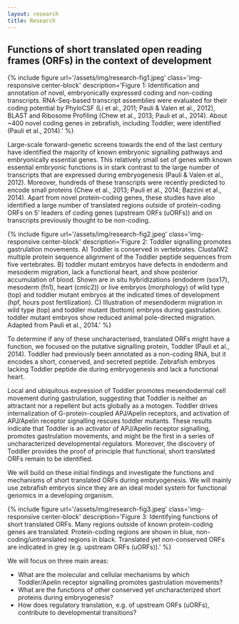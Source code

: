 ```yaml
---
layout: research
title: Research
---
```


## Functions of short translated open reading frames (ORFs) in the context of development

{% include figure
  url='/assets/img/research-fig1.jpeg'
  class='img-responsive center-block'
  description='Figure 1: Identification and annotation of novel, embryonically
    expressed coding and non-coding transcripts. RNA-Seq-based transcript
    assemblies were evaluated for their coding potential by PhyloCSF (Li et
    al., 2011; Pauli & Valen et al., 2012), BLAST and Ribosome Profiling (Chew
    et al., 2013; Pauli et al., 2014).  About ~400 novel coding genes in
    zebrafish, including Toddler, were identified (Pauli et al., 2014).'
%}

Large-scale forward-genetic screens towards the end of the last century have
identified the majority of known embryonic signalling pathways and
embryonically essential genes. This relatively small set of genes with known
essential embryonic functions is in stark contrast to the large number of
transcripts that are expressed during embryogenesis (Pauli & Valen et al.,
2012). Moreover, hundreds of these transcripts were recently predicted to
encode small proteins (Chew et al., 2013; Pauli et al., 2014; Bazzini et al.,
2014). Apart from novel protein-coding genes, these studies have also
identified a large number of translated regions outside of protein-coding ORFs
on 5’ leaders of coding genes (upstream ORFs (uORFs)) and on transcripts
previously thought to be non-coding.  

{% include figure
  url='/assets/img/research-fig2.jpeg'
  class='img-responsive center-block'
  description='Figure 2: Toddler signalling promotes gastrulation movements. A)
    Toddler is conserved in vertebrates. ClustalW2 multiple protein sequence
    alignment of the Toddler peptide sequences from five vertebrates. B)
    toddler mutant embryos have defects in endoderm and mesoderm migration,
    lack a functional heart, and show posterior accumulation of blood. Shown
    are in situ hybridizations (endoderm (sox17), mesoderm (fn1), heart
    (cmlc2)) or live embryos (morphology) of wild type (top) and toddler mutant
    embryos at the indicated times of development (hpf, hours post
    fertilization). C) Illustration of mesendoderm migration in wild type (top)
    and toddler mutant (bottom) embryos during gastrulation. toddler mutant
    embryos show reduced animal pole-directed migration. Adapted from Pauli et
    al., 2014.'
%}

To determine if any of these uncharacterised, translated ORFs might have a
function, we focused on the putative signalling protein, Toddler (Pauli et al.,
2014). Toddler had previously been annotated as a non-coding RNA, but it
encodes a short, conserved, and secreted peptide. Zebrafish embryos lacking
Toddler peptide die during embryogenesis and lack a functional heart.

Local and ubiquitous expression of Toddler promotes mesendodermal cell movement
during gastrulation, suggesting that Toddler is neither an attractant nor a
repellent but acts globally as a motogen. Toddler drives internalization of
G-protein-coupled APJ/Apelin receptors, and activation of APJ/Apelin receptor
signalling rescues toddler mutants. These results indicate that Toddler is an
activator of APJ/Apelin receptor signalling, promotes gastrulation movements,
and might be the first in a series of uncharacterized developmental regulators.
Moreover, the discovery of Toddler provides the proof of principle that
functional, short translated ORFs remain to be identified.

We will build on these initial findings and investigate the functions and
mechanisms of short translated ORFs during embryogenesis. We will mainly use
zebrafish embryos since they are an ideal model system for functional genomics
in a developing organism. 

{% include figure
  url='/assets/img/research-fig3.jpeg'
  class='img-responsive center-block'
  description='Figure 3: Identifying functions of short translated ORFs. Many
    regions outside of known protein-coding genes are translated.
    Protein-coding regions are shown in blue, non-coding/untranslated regions
    in black.  Translated yet non-conserved ORFs are indicated in grey (e.g.
    upstream ORFs (uORFs)).'
%}

We will focus on three main areas:

* What are the molecular and cellular mechanisms by which Toddler/Apelin
  receptor signalling promotes gastrulation movements?
* What are the functions of other conserved yet uncharacterized short proteins
  during embryogenesis?
* How does regulatory translation, e.g. of upstream ORFs (uORFs), contribute to
  developmental transitions? 

